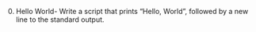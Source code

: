 0. Hello World- Write a script that prints “Hello, World”, followed by a new line to the standard output.
